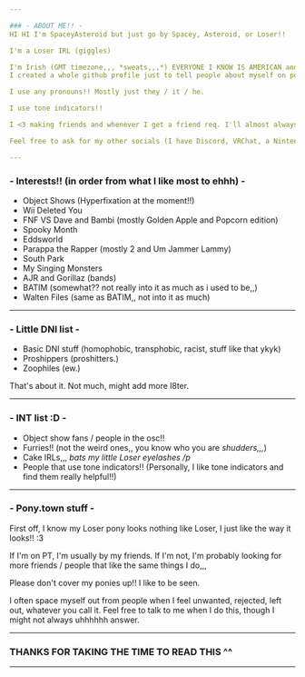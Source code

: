 ```yaml
---

### - ABOUT ME!! -
HI HI I'm SpaceyAsteroid but just go by Spacey, Asteroid, or Loser!!

I'm a Loser IRL (giggles)

I'm Irish (GMT timezone,,, *sweats,,,*) EVERYONE I KNOW IS AMERICAN and im like so far ahead of them *sobs violently.*
I created a whole github profile just to tell people about myself on pony.town,,, lol

I use any pronouns!! Mostly just they / it / he.

I use tone indicators!!

I <3 making friends and whenever I get a friend req. I'll almost always accept it so feel free to friend me if you want to ^^

Feel free to ask for my other socials (I have Discord, VRChat, a Nintendo Switch, a Playstation [PS4,,*sobs*], ROBLOX, and more..*giggles*)

---
```


### - Interests!! (in order from what I like most to ehhh) -
- Object Shows (Hyperfixation at the moment!!)
- Wii Deleted You
- FNF VS Dave and Bambi (mostly Golden Apple and Popcorn edition)
- Spooky Month
- Eddsworld
- Parappa the Rapper (mostly 2 and Um Jammer Lammy)
- South Park
- My Singing Monsters
- AJR and Gorillaz (bands)
- BATIM (somewhat?? not really into it as much as i used to be,,)
- Walten Files (same as BATIM,, not into it as much)

---

### - Little DNI list -
- Basic DNI stuff (homophobic, transphobic, racist, stuff like that ykyk)
- Proshippers (proshitters.)
- Zoophiles (ew.)

That's about it. Not much, might add more l8ter.

---

### - INT list :D -
- Object show fans / people in the osc!!
- Furries!! (not the weird ones,, you know who you are *shudders,,,*)
- Cake IRLs,,, *bats my little Loser eyelashes /p*
- People that use tone indicators!! (Personally, I like tone indicators and find them really helpful!!)

---

### - Pony.town stuff -

First off, I know my Loser pony looks nothing like Loser, I just like the way it looks!! :3

If I'm on PT, I'm usually by my friends. If I'm not, I'm probably looking for more friends / people that like the same things I do,,,

Please don't cover my ponies up!! I like to be seen.

I often space myself out from people when I feel unwanted, rejected, left out, whatever you call it. Feel free to talk to me when I do this, though I might not always uhhhhhh answer.

---

### THANKS FOR TAKING THE TIME TO READ THIS ^^

---

<!--
**SpaceyAsteroid/SpaceyAsteroid** is a ✨ _special_ ✨ repository because its `README.md` (this file) appears on your GitHub profile.

Here are some ideas to get you started:

- 🔭 I’m currently working on ...
- 🌱 I’m currently learning ...
- 👯 I’m looking to collaborate on ...
- 🤔 I’m looking for help with ...
- 💬 Ask me about ...
- 📫 How to reach me: ...
- 😄 Pronouns: ...
- ⚡ Fun fact: ...
-->
